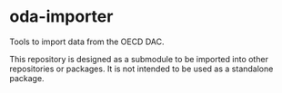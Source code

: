 # oda-importer
Tools to import data from the OECD DAC. 

This repository is designed as a submodule to be imported into other repositories or packages.
It is not intended to be used as a standalone package.
